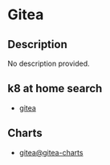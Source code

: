 # Gitea

## Description

No description provided.

## k8 at home search

- [gitea](https://nanne.dev/k8s-at-home-search/#/gitea)

## Charts

- [gitea@gitea-charts](https://dl.gitea.io/charts/)

